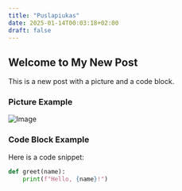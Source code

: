 ```yaml
---
title: "Puslapiukas"
date: 2025-01-14T00:03:18+02:00
draft: false
---
```

## Welcome to My New Post

This is a new post with a picture and a code block.

### Picture Example
![Image](/images/example-image.jpg)

### Code Block Example
Here is a code snippet:

```python
def greet(name):
    print(f"Hello, {name}!")
